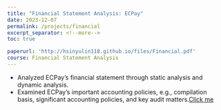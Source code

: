 ```yaml
---
title: "Financial Statement Analysis: ECPay"
date: 2023-12-07
permalink: /projects/financial
excerpt_separator: <!--more-->
toc: true

paperurl: 'http://hsinyulin118.github.io/files/Financial.pdf'
course: Financial Statement Analysis
---
```




<!-- ---
title: "A Bridge-based Compression Algorithm for Topological Quantum Circuits [DAC 2021] [TCAD 2022]"
collection: Quantum-related
type: "Quantum-related"
permalink: /projects/bridge
venue: "Electronic Design Automation Lab (Prof. Yao-Wen Chang)"
date: 2019-11-01
location: "National Taiwan University, Taiwan"
--- -->

* Analyzed ECPay’s financial statement through static analysis and dynamic analysis.
* Examined ECPay’s important accounting policies, e.g., compilation basis, significant accounting policies, and key audit matters.[Click me](http://hsinyulin118.github.io/files/Financial.pdf)
<!--more-->

<!-- [More information here]() -->



